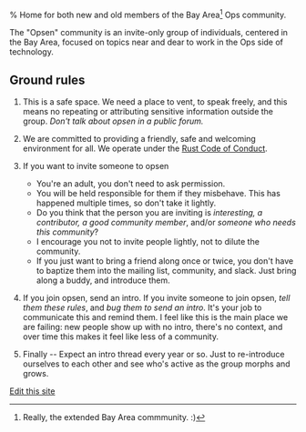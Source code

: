 % Home for both new and old members of the Bay Area[^extended] Ops community.

The "Opsen" community is an invite-only group of individuals, centered in the Bay Area, focused on topics near and dear to work in the Ops side of technology.

## Ground rules

1.  This is a safe space. We need a place to vent, to speak freely, and this means no repeating or attributing sensitive information outside the group. *Don't talk about opsen in a public forum.*

1. We are committed to providing a friendly, safe and welcoming environment for all. We operate under the [Rust Code of Conduct](https://www.rust-lang.org/en-US/conduct.html).

1.  If you want to invite someone to opsen
    *  You're an adult, you don't need to ask permission.
    *  You will be held responsible for them if they misbehave. This has happened multiple times, so don't take it lightly.
    *  Do you think that the person you are inviting is *interesting, a contributor, a good community member*, and/or *someone who needs this community*?
    *  I encourage you not to invite people lightly, not to dilute the community.
    *  If you just want to bring a friend along once or twice, you don't have to baptize them into the mailing list, community, and slack. Just bring along a buddy, and introduce them.

1.  If you join opsen, send an intro.  If you invite someone to join opsen, *tell them these rules*, and *bug them to send an intro*.  It's your job to communicate this and remind them.  I feel like this is the main place we are failing: new people show up with no intro, there's no context, and over time this makes it feel like less of a community.

1.  Finally -- Expect an intro thread every year or so. Just to re-introduce ourselves to each other and see who's active as the group morphs and grows.

[Edit this site](https://github.com/pugmajere/opsen)

[^extended]: Really, the extended Bay Area commmunity. :)

